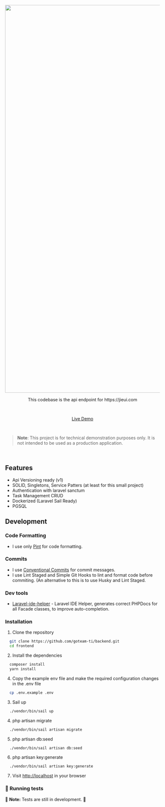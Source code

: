 <p align='center'>
<p align='center'>
  <img src='https://raw.githubusercontent.com/goteam-ti/frontend/main/public/og.png' alt='Redesign of GoTeam App' width='1260'/>
</p>

<p align='center'>
This codebase is the api endpoint for https://jieui.com
</p>

<br>

<p align='center'>
<a href="https://jieui.com">Live Demo</a>
</p>

<br>


> **Note**: This project is for technical demonstration purposes only. It is not intended to be used as a production application.


<br>


## Features

 - Api Versioning ready (v1)
 - SOLID, Singletons, Service Patters (at least for this small project)
 - Authentication with laravel sanctum
 - Task Management CRUD
 - Dockerized (Laravel Sail Ready)
 - PGSQL 

## Development

### Code Formatting

  - I use only [Pint](https://github.com/laravel/pint/) for code formatting.

### Commits

  - I use [Conventional Commits](https://www.conventionalcommits.org/en/v1.0.0/) for commit messages.
  - I use Lint Staged and Simple Git Hooks to lint and format code before commiting. (An alternative to this is to use Husky and Lint Staged.

### Dev tools

- [Laravel-ide-helper](https://github.com/barryvdh/laravel-ide-helper) - Laravel IDE Helper, generates correct PHPDocs for all Facade classes, to improve auto-completion.

### Installation

1. Clone the repository

```bash
  git clone https://github.com/goteam-ti/backend.git
  cd frontend
```

2. Install the dependencies

```bash
  composer install
  yarn install 
```

4. Copy the example env file and make the required configuration changes in the .env file

```bash
  cp .env.example .env
```

3. Sail up

```bash
  ./vendor/bin/sail up
```

4. php artisan migrate

```bash
  ./vendor/bin/sail artisan migrate
```

5. php artisan db:seed

```bash
  ./vendor/bin/sail artisan db:seed
```

6. php artisan key:generate

```bash
  ./vendor/bin/sail artisan key:generate
```

7. Visit [http://localhost](http://localhost) in your browser

### 🧪 Running tests

🚧 **Note:** Tests are still in development. 🚧

